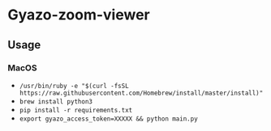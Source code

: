 # Gyazo-zoom-viewer

## Usage

### MacOS
- `/usr/bin/ruby -e "$(curl -fsSL https://raw.githubusercontent.com/Homebrew/install/master/install)"`
- `brew install python3`
- `pip install -r requirements.txt`
- `export gyazo_access_token=XXXXX && python main.py`